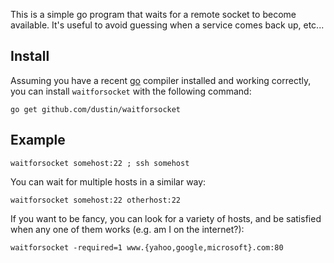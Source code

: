 This is a simple go program that waits for a remote socket to become available.
It's useful to avoid guessing when a service comes back up, etc...

## Install

Assuming you have a recent [go][go] compiler installed and working
correctly, you can install `waitforsocket` with the following command:

    go get github.com/dustin/waitforsocket


## Example

    waitforsocket somehost:22 ; ssh somehost

You can wait for multiple hosts in a similar way:

    waitforsocket somehost:22 otherhost:22

If you want to be fancy, you can look for a variety of hosts, and be
satisfied when any one of them works (e.g. am I on the internet?):

    waitforsocket -required=1 www.{yahoo,google,microsoft}.com:80

[go]: http://golang.org/
